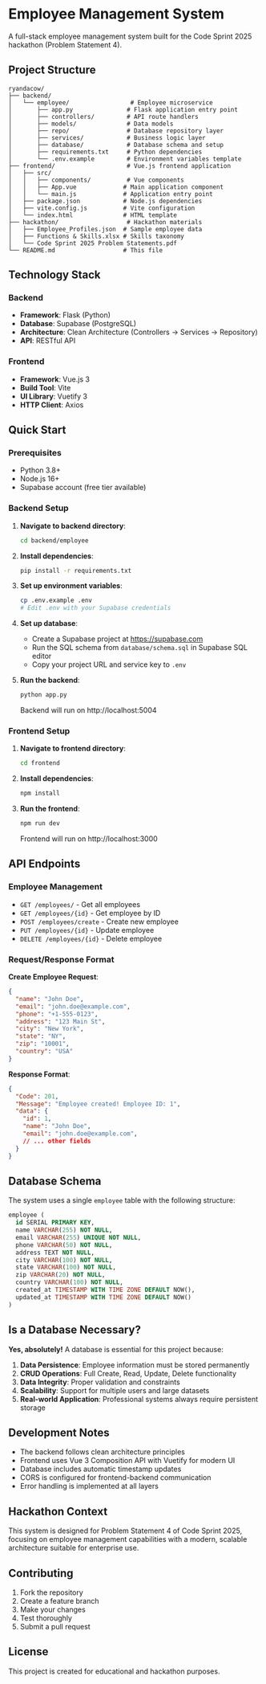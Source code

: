 # Employee Management System

A full-stack employee management system built for the Code Sprint 2025 hackathon (Problem Statement 4).

## Project Structure

```
ryandacow/
├── backend/
│   └── employee/                 # Employee microservice
│       ├── app.py               # Flask application entry point
│       ├── controllers/         # API route handlers
│       ├── models/              # Data models
│       ├── repo/                # Database repository layer
│       ├── services/            # Business logic layer
│       ├── database/            # Database schema and setup
│       ├── requirements.txt     # Python dependencies
│       └── .env.example         # Environment variables template
├── frontend/                    # Vue.js frontend application
│   ├── src/
│   │   ├── components/          # Vue components
│   │   ├── App.vue             # Main application component
│   │   └── main.js             # Application entry point
│   ├── package.json            # Node.js dependencies
│   ├── vite.config.js          # Vite configuration
│   └── index.html              # HTML template
├── hackathon/                   # Hackathon materials
│   ├── Employee_Profiles.json  # Sample employee data
│   ├── Functions & Skills.xlsx # Skills taxonomy
│   └── Code Sprint 2025 Problem Statements.pdf
└── README.md                   # This file
```

## Technology Stack

### Backend
- **Framework**: Flask (Python)
- **Database**: Supabase (PostgreSQL)
- **Architecture**: Clean Architecture (Controllers → Services → Repository)
- **API**: RESTful API

### Frontend
- **Framework**: Vue.js 3
- **Build Tool**: Vite
- **UI Library**: Vuetify 3
- **HTTP Client**: Axios

## Quick Start

### Prerequisites
- Python 3.8+
- Node.js 16+
- Supabase account (free tier available)

### Backend Setup

1. **Navigate to backend directory**:
   ```bash
   cd backend/employee
   ```

2. **Install dependencies**:
   ```bash
   pip install -r requirements.txt
   ```

3. **Set up environment variables**:
   ```bash
   cp .env.example .env
   # Edit .env with your Supabase credentials
   ```

4. **Set up database**:
   - Create a Supabase project at https://supabase.com
   - Run the SQL schema from `database/schema.sql` in Supabase SQL editor
   - Copy your project URL and service key to `.env`

5. **Run the backend**:
   ```bash
   python app.py
   ```
   Backend will run on http://localhost:5004

### Frontend Setup

1. **Navigate to frontend directory**:
   ```bash
   cd frontend
   ```

2. **Install dependencies**:
   ```bash
   npm install
   ```

3. **Run the frontend**:
   ```bash
   npm run dev
   ```
   Frontend will run on http://localhost:3000

## API Endpoints

### Employee Management
- `GET /employees/` - Get all employees
- `GET /employees/{id}` - Get employee by ID
- `POST /employees/create` - Create new employee
- `PUT /employees/{id}` - Update employee
- `DELETE /employees/{id}` - Delete employee

### Request/Response Format

**Create Employee Request**:
```json
{
  "name": "John Doe",
  "email": "john.doe@example.com",
  "phone": "+1-555-0123",
  "address": "123 Main St",
  "city": "New York",
  "state": "NY",
  "zip": "10001",
  "country": "USA"
}
```

**Response Format**:
```json
{
  "Code": 201,
  "Message": "Employee created! Employee ID: 1",
  "data": {
    "id": 1,
    "name": "John Doe",
    "email": "john.doe@example.com",
    // ... other fields
  }
}
```

## Database Schema

The system uses a single `employee` table with the following structure:

```sql
employee (
  id SERIAL PRIMARY KEY,
  name VARCHAR(255) NOT NULL,
  email VARCHAR(255) UNIQUE NOT NULL,
  phone VARCHAR(50) NOT NULL,
  address TEXT NOT NULL,
  city VARCHAR(100) NOT NULL,
  state VARCHAR(100) NOT NULL,
  zip VARCHAR(20) NOT NULL,
  country VARCHAR(100) NOT NULL,
  created_at TIMESTAMP WITH TIME ZONE DEFAULT NOW(),
  updated_at TIMESTAMP WITH TIME ZONE DEFAULT NOW()
)
```

## Is a Database Necessary?

**Yes, absolutely!** A database is essential for this project because:

1. **Data Persistence**: Employee information must be stored permanently
2. **CRUD Operations**: Full Create, Read, Update, Delete functionality
3. **Data Integrity**: Proper validation and constraints
4. **Scalability**: Support for multiple users and large datasets
5. **Real-world Application**: Professional systems always require persistent storage

## Development Notes

- The backend follows clean architecture principles
- Frontend uses Vue 3 Composition API with Vuetify for modern UI
- Database includes automatic timestamp updates
- CORS is configured for frontend-backend communication
- Error handling is implemented at all layers

## Hackathon Context

This system is designed for Problem Statement 4 of Code Sprint 2025, focusing on employee management capabilities with a modern, scalable architecture suitable for enterprise use.

## Contributing

1. Fork the repository
2. Create a feature branch
3. Make your changes
4. Test thoroughly
5. Submit a pull request

## License

This project is created for educational and hackathon purposes.